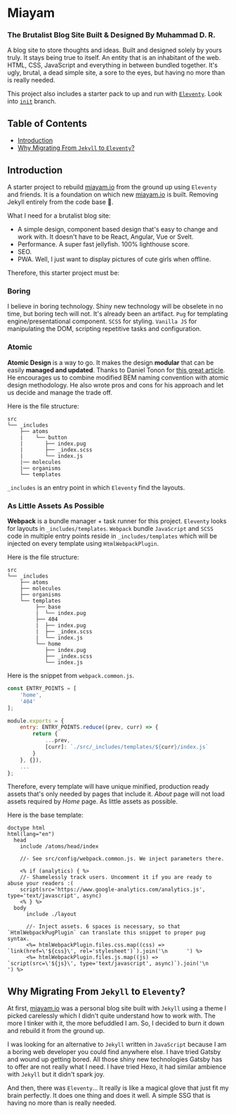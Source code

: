 # Miayam
### The Brutalist Blog Site Built & Designed By Muhammad D. R.

A blog site to store thoughts and ideas. Built and designed solely by yours
truly. It stays being true to itself. An entity that is an inhabitant of the
web. HTML, CSS, JavaScript and everything in between bundled together. It's
ugly, brutal, a dead simple site, a sore to the eyes, but having no more than
is really needed.

This project also includes a starter pack to up and run with
[`Eleventy`](https://www.11ty.dev/). Look into
[`init`](https://github.com/miayam/miayam/tree/init) branch.

## Table of Contents
- [Introduction](#introduction)
- [Why Migrating From `Jekyll` to `Eleventy`?](#why-migrating-from-jekyll-to-eleventy)

## Introduction

A starter project to rebuild [miayam.io](https://miayam.io) from the ground up using `Eleventy` and
friends. It is a foundation on which new [miayam.io](https://miayam.io) is built. Removing Jekyll
entirely from the code base :shit:.

What I need for a brutalist blog site:
- A simple design, component based design that's easy to change and work with.
It doesn't have to be React, Angular, Vue or Svelt.
- Performance. A super fast jellyfish. 100% lighthouse score.
- SEO.
- PWA. Well, I just want to display pictures of cute girls when offline.

Therefore, this starter project must be:

### Boring
I believe in boring technology. Shiny new technology will be obselete in no
time, but boring tech will not. It's already been an artifact. `Pug`
for templating engine/presentational component. `SCSS` for styling.
`Vanilla JS` for manipulating the DOM, scripting repetitive tasks and
configuration.

### Atomic
**Atomic Design** is a way to go. It makes the design **modular** that can be
easily **managed and updated**. Thanks to Daniel Tonon for
[this great article](https://css-tricks.com/abem-useful-adaptation-bem/).
He encourages us to combine modified BEM naming convention with atomic design
methodology. He also wrote pros and cons for his approach and let us decide
and manage the trade off.

Here is the file structure:

```
src
└── _includes
    ├── atoms
    |    └── button
    |       ├── index.pug
    |       ├── _index.scss
    |       └── index.js
    |── molecules
    |── organisms
    └── templates
```

`_includes` is an entry point in which `Eleventy` find the layouts.

### As Little Assets As Possible
**Webpack** is a bundle manager + task runner for this project.
`Eleventy` looks for layouts in `_includes/templates`. `Webpack` bundle `JavaScript`
and `SCSS` code in multiple entry points reside in `_includes/templates` which will be
injected on every template using `HtmlWebpackPlugin`.

Here is the file structure:
```
src
└── _includes
    ├── atoms
    ├── molecules
    ├── organisms
    └── templates
         ├── base
         |  └── index.pug
         ├── 404
         |  ├── index.pug
         |  ├── _index.scss
         |  └── index.js
         └── home
            ├── index.pug
            ├── _index.scss
            └── index.js
```

Here is the snippet from `webpack.common.js`.
```js
const ENTRY_POINTS = [
    'home',
    '404'
];

module.exports = {
    entry: ENTRY_POINTS.reduce((prev, curr) => {
        return {
            ...prev,
            [curr]: `./src/_includes/templates/${curr}/index.js`
        }
    }, {}),
    ...
};
```

Therefore, every template will have unique minified, production ready assets that's only
needed by pages that include it. *About* page will not load assets required by *Home* page.
As little assets as possible.

Here is the base template:

```pug
doctype html
html(lang="en")
  head
    include /atoms/head/index

    //- See src/config/webpack.common.js. We inject parameters there.

    <% if (analytics) { %>
    //- Shamelessly track users. Uncomment it if you are ready to abuse your readers :(
    script(src='https://www.google-analytics.com/analytics.js', type='text/javascript', async)
    <% } %>
  body
      include ./layout

      //- Inject assets. 6 spaces is necessary, so that `HtmlWebpackPugPlugin` can translate this snippet to proper pug syntax.
      <%= htmlWebpackPlugin.files.css.map((css) => `link(href=\'${css}\', rel='stylesheet')`).join('\n      ') %>
      <%= htmlWebpackPlugin.files.js.map((js) => `script(src=\'${js}\', type='text/javascript', async)`).join('\n      ') %>

```

## Why Migrating From `Jekyll` to `Eleventy`?

At first, [miayam.io](https://miayam.io) was a personal blog site built with `Jekyll` using a theme I picked carelessly
which I didn't quite understand how to work with. The more I tinker with it, the more befuddled I am.
So, I decided to burn it down and rebuild it from the ground up.

I was looking for an alternative to `Jekyll` written in `JavaScript` because I am a boring web developer
you could find anywhere else. I have tried Gatsby and wound up getting bored. All those shiny new
technologies Gatsby has to offer are not really what I need. I have tried Hexo, it had similar ambience
with `Jekyll` but it didn't spark joy.

And then, there was `Eleventy`... It really is like a magical glove that just fit my brain perfectly. It
does one thing and does it well. A simple SSG that is having no more than is really needed.


